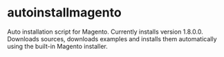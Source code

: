 autoinstallmagento
==================

Auto installation script for Magento. Currently installs version 1.8.0.0. Downloads sources, downloads examples and installs them automatically using the built-in Magento installer.
